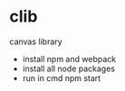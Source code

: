 # clib
canvas library

* install npm and webpack
* install all node packages
* run in cmd npm start
